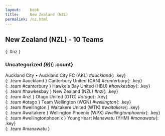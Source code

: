 ```yaml
---
layout:    book
title:     New Zealand (NZL)
permalink: /nz.html
---
```


## New Zealand (NZL) - 10 Teams
{: #nz }





### Uncategorized _(9)_{:.count}

Auckland City • Auckland City FC  (AKL) _#auckland_{: .key} <br>
{: .team #auckland }
Canterbury United  (CAN) _#canterbury_{: .key} <br>
{: .team #canterbury }
Hawke's Bay United  (HBU) _#hawkesbay_{: .key} <br>
{: .team #hawkesbay }
New Zealand  (NZL) _#nzl_{: .key} <br>
{: .team #nzl }
Otago United  (OTG) _#otago_{: .key} <br>
{: .team #otago }
Team Wellington  (WGN) _#wellington_{: .key} <br>
{: .team #wellington }
Waitakere United  (WTK) _#waitakere_{: .key} <br>
{: .team #waitakere }
Wellington Phoenix  (WPX) _#wellingtonphoenix_{: .key} <br>
{: .team #wellingtonphoenix }
YoungHeart Manawatu  (YHM) _#manawatu_{: .key} <br>
{: .team #manawatu }


 
